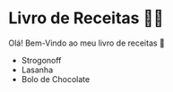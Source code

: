 # Livro de Receitas :man_cook:

Olá! Bem-Vindo ao meu livro de receitas :wave:

- Strogonoff
- Lasanha
- Bolo de Chocolate
